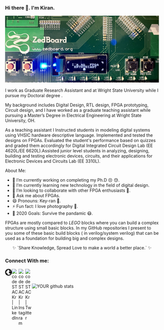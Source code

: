 ### Hi there 👋. I'm Kiran.

![github-small](fpga.jpg)

I work as Graduate Research Assistant and at Wright State University while I pursue my Doctoral degree .

My background includes Digital Design, RTL design, FPGA prototyping, Circuit design, and I have worked as a graduate teaching assistant while pursuing a Master’s Degree in Electrical Engineering at Wright State University, OH.

As a teaching assistant I Instructed students in modeling digital systems using VHSIC hardware descriptive language. Implemented and tested the designs on FPGAs. Evaluated the student's performance based on quizzes and graded them accordingly for Digital Integrated Circuit Design Lab (EE 4620L/EE 6620L).Assisted junior level students in analyzing, designing, building and testing electronic devices, circuits, and their applications for Electronic Devices and Circuits Lab (EE 3310L).



About Me:

- 🔭 I’m currently working on completing my Ph.D :persevere: :sweat:.
- 🌱 I’m currently learning new technology in the field of digital design.
- 👯 I’m looking to collaborate with other FPGA enthusiasts :handshake:.
- 💬 Ask me about FPGAs.
- 😄 Pronouns: Key-ran :rofl:.
- ⚡ Fun fact: I love photography :camera_flash:.
- :goal_net: 2020 Goals: Survive the pandamic	:mask:.


FPGAs are mostly compared to _LEGO_ blocks where you can build a complex structure using small basic blocks. In my GitHub repositories I present to you some of these basic  build blocks ( in verilog/system verilog) that can be used as a foundation for building big and complex designs.

<center>✨ `Share Knowledge, Spread Love to make a world a better place.` ✨</center>


### Connect With me:
[<img align="left" alt="codeSTACKr.com" width="22px" src="https://raw.githubusercontent.com/iconic/open-iconic/master/svg/globe.svg" />][website]
[<img align="left" alt="codeSTACKr | LinkedIn" width="22px" src="https://cdn.jsdelivr.net/npm/simple-icons@v3/icons/linkedin.svg" />][linkedin]
[<img align="left" alt="codeSTACKr | Instagram" width="22px" src="https://cdn.jsdelivr.net/npm/simple-icons@v3/icons/instagram.svg" />][instagram]
[<img align="left" alt="codeSTACKr | Twitter" width="22px" src="https://cdn.jsdelivr.net/npm/simple-icons@v3/icons/twitter.svg" />][twitter]

<br />
<br />

![YOUR github stats](https://github-readme-stats.vercel.app/api?username=Kiran760043)


[website]: https://kiranj.com/
[linkedin]: https://www.linkedin.com/in/kiran760043/
[instagram]: https://www.instagram.com/kireative_/
[twitter]: https://twitter.com/kiran760043

